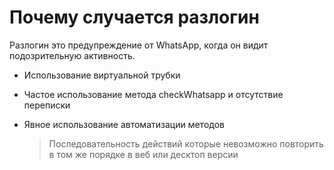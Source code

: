 # Почему случается разлогин

Разлогин это предупреждение от WhatsApp, когда он видит подозрительную активность.

* Использование виртуальной трубки

* Частое использование метода checkWhatsapp и отсутствие переписки

* Явное использование автоматизации методов

    > Последовательность действий которые невозможно повторить в том же порядке в веб или десктоп версии